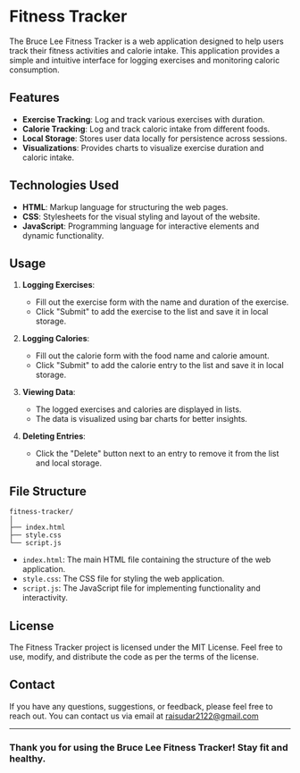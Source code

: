# Fitness Tracker

The Bruce Lee Fitness Tracker is a web application designed to help users track their fitness activities and calorie intake. This application provides a simple and intuitive interface for logging exercises and monitoring caloric consumption.

## Features

- **Exercise Tracking**: Log and track various exercises with duration.
- **Calorie Tracking**: Log and track caloric intake from different foods.
- **Local Storage**: Stores user data locally for persistence across sessions.
- **Visualizations**: Provides charts to visualize exercise duration and caloric intake.

## Technologies Used

- **HTML**: Markup language for structuring the web pages.
- **CSS**: Stylesheets for the visual styling and layout of the website.
- **JavaScript**: Programming language for interactive elements and dynamic functionality.

## Usage

1. **Logging Exercises**:
   - Fill out the exercise form with the name and duration of the exercise.
   - Click "Submit" to add the exercise to the list and save it in local storage.

2. **Logging Calories**:
   - Fill out the calorie form with the food name and calorie amount.
   - Click "Submit" to add the calorie entry to the list and save it in local storage.

3. **Viewing Data**:
   - The logged exercises and calories are displayed in lists.
   - The data is visualized using bar charts for better insights.

4. **Deleting Entries**:
   - Click the "Delete" button next to an entry to remove it from the list and local storage.

## File Structure

```
fitness-tracker/
│
├── index.html
├── style.css
└── script.js
```

- `index.html`: The main HTML file containing the structure of the web application.
- `style.css`: The CSS file for styling the web application.
- `script.js`: The JavaScript file for implementing functionality and interactivity.

## License

The Fitness Tracker project is licensed under the MIT License. Feel free to use, modify, and distribute the code as per the terms of the license.

## Contact

If you have any questions, suggestions, or feedback, please feel free to reach out. You can contact us via email at raisudar2122@gmail.com

---

### Thank you for using the Bruce Lee Fitness Tracker! Stay fit and healthy.
